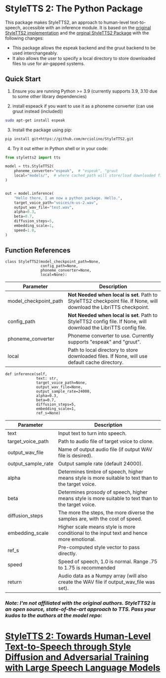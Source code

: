 # StyleTTS 2: The Python Package

This package makes StyleTTS2, an approach to human-level text-to-speech, accessible with an inference module. It is based on the [original StyleTTS2 implementation](https://github.com/yl4579/StyleTTS2) and the [orginal StyleTTS2 Package](https://github.com/sidharthrajaram/StyleTTS2) with the following changes:

* This package allows the espeak backend and the gruut backend to be used interchangeably. 
* It also allows the user to specify a local directory to store downloaded files to use for air-gapped systems.

## Quick Start
1. Ensure you are running Python >= 3.9 (currently supports 3.9, 3.10 due to some other library dependencies)

2. install espeack if you want to use it as a phoneme converter (can use gruut instead (included)) 
```bash
sudo apt-get install espeak
```

3. Install the package using pip:
```bash
pip install git+https://github.com/mrciolino/StyleTTS2.git
```

4. Try it out either in Python shell or in your code: 
```python
from styletts2 import tts

model = tts.StyleTTS2(
    phoneme_converter="espeak",  # "espeak", "gruut
    local="models/",  # where cached_path will store/load downloaded files
)


out = model.inference(
    "Hello there, I am now a python package. Hello.",
    target_voice_path="voices/m-us-2.wav",
    output_wav_file="test.wav",
    alpha=0.3,
    beta=0.7,
    diffusion_steps=5,
    embedding_scale=1,
    speed=1.0,
)
```

## Function References

```
class StyleTTS2(model_checkpoint_path=None, 
                config_path=None, 
                phoneme_converter=None,     
                local=None):
```    

| Parameter           | Description                                                            |
|----------------------|------------------------------------------------------------------------|
| model_checkpoint_path | **Not Needed when local is set**. Path to StyleTTS2 checkpoint file. If None, will download the LibriTTS checkpoint. |
| config_path          | **Not Needed when local is set**. Path to StyleTTS2 config file. If None, will download the LibriTTS config file. |
| phoneme_converter    | Phoneme converter to use. Currently supports "espeak" and "gruut".     |
| local                | Path to local directory to store downloaded files. If None, will use default cache directory. |

```
def inference(self,
              text: str,
              target_voice_path=None,
              output_wav_file=None,
              output_sample_rate=24000,
              alpha=0.3,
              beta=0.7,
              diffusion_steps=5,
              embedding_scale=1,
              ref_s=None)
```
| Parameter           | Description                                                            |
|----------------------|------------------------------------------------------------------------|
| text                 | Input text to turn into speech.                                        |
| target_voice_path   | Path to audio file of target voice to clone.                           |
| output_wav_file     | Name of output audio file (if output WAV file is desired).             |
| output_sample_rate  | Output sample rate (default 24000).                                    |
| alpha               | Determines timbre of speech, higher means style is more suitable to text than to the target voice. |
| beta                | Determines prosody of speech, higher means style is more suitable to text than to the target voice. |
| diffusion_steps     | The more the steps, the more diverse the samples are, with the cost of speed. |
| embedding_scale     | Higher scale means style is more conditional to the input text and hence more emotional. |
| ref_s              | Pre-computed style vector to pass directly.                             |
| speed               | Speed of speech, 1.0 is normal. Range .75 to 1.75 is recommended               |
| return              | Audio data as a Numpy array (will also create the WAV file if output_wav_file was set). |


### *Note: I'm not affiliated with the original authors. StyleTTS2 is an open source, state-of-the-art approach to TTS. Pass your kudos to the authors at the model repo:*

# [StyleTTS 2: Towards Human-Level Text-to-Speech through Style Diffusion and Adversarial Training with Large Speech Language Models](https://github.com/yl4579/StyleTTS2)